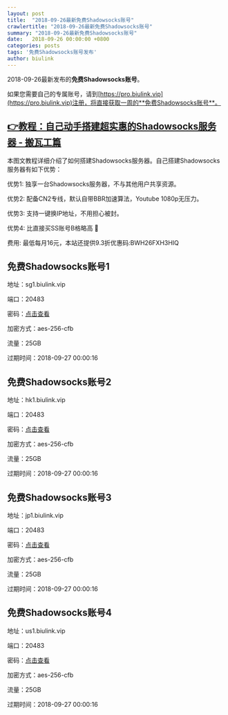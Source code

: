 ```yaml
---
layout: post
title:  "2018-09-26最新免费Shadowsocks账号"
crawlertitle: "2018-09-26最新免费Shadowsocks账号"
summary: "2018-09-26最新免费Shadowsocks账号"
date:   2018-09-26 00:00:00 +0800
categories: posts
tags: '免费Shadowsocks账号发布'
author: biulink
---
```


2018-09-26最新发布的**免费Shadowsocks账号**。

如果您需要自己的专属账号，请到[https://pro.biulink.vip](https://pro.biulink.vip)注册，将直接获取一周的**免费Shadowsocks账号**。

## [👉教程：自己动手搭建超实惠的Shadowsocks服务器 - 搬瓦工篇](https://github.com/Biulink/ShadowsocksTutorials/blob/master/%E6%95%99%E6%82%A8%E8%87%AA%E5%B7%B1%E5%8A%A8%E6%89%8B%E6%90%AD%E5%BB%BA%E8%B6%85%E5%AE%9E%E6%83%A0%E7%9A%84Shadowsocks%E6%9C%8D%E5%8A%A1%E5%99%A8%20-%20%E6%90%AC%E7%93%A6%E5%B7%A5%E7%AF%87.md)
  
  本图文教程详细介绍了如何搭建Shadowsocks服务器。自己搭建Shadowsocks服务器有如下优势：

  优势1: 独享一台Shadowsocks服务器，不与其他用户共享资源。

  优势2: 配备CN2专线，默认自带BBR加速算法，Youtube 1080p无压力。

  优势3: 支持一键换IP地址，不用担心被封。

  优势4: 比直接买SS账号B格略高 🙂

  费用: 最低每月16元，本站还提供9.3折优惠码:BWH26FXH3HIQ
## 免费Shadowsocks账号1

地址：sg1.biulink.vip

端口：20483

密码：[点击查看](https://github.com/Biulink/ShadowsocksTutorials/blob/master/publish/2018-09-26%E6%9C%80%E6%96%B0%E5%85%8D%E8%B4%B9Shadowsocks%E8%B4%A6%E5%8F%B7.md)

加密方式：aes-256-cfb

流量：25GB

过期时间：2018-09-27 00:00:16

## 免费Shadowsocks账号2

地址：hk1.biulink.vip

端口：20483

密码：[点击查看](https://github.com/Biulink/ShadowsocksTutorials/blob/master/publish/2018-09-26%E6%9C%80%E6%96%B0%E5%85%8D%E8%B4%B9Shadowsocks%E8%B4%A6%E5%8F%B7.md)

加密方式：aes-256-cfb

流量：25GB

过期时间：2018-09-27 00:00:16

## 免费Shadowsocks账号3

地址：jp1.biulink.vip

端口：20483

密码：[点击查看](https://github.com/Biulink/ShadowsocksTutorials/blob/master/publish/2018-09-26%E6%9C%80%E6%96%B0%E5%85%8D%E8%B4%B9Shadowsocks%E8%B4%A6%E5%8F%B7.md)

加密方式：aes-256-cfb

流量：25GB

过期时间：2018-09-27 00:00:16

## 免费Shadowsocks账号4

地址：us1.biulink.vip

端口：20483

密码：[点击查看](https://github.com/Biulink/ShadowsocksTutorials/blob/master/publish/2018-09-26%E6%9C%80%E6%96%B0%E5%85%8D%E8%B4%B9Shadowsocks%E8%B4%A6%E5%8F%B7.md)

加密方式：aes-256-cfb

流量：25GB

过期时间：2018-09-27 00:00:16

